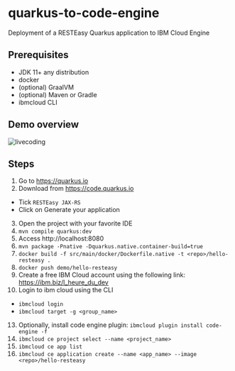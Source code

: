 # quarkus-to-code-engine
Deployment of a RESTEasy Quarkus application to IBM Cloud Engine

## Prerequisites
- JDK 11+ any distribution
- docker
- (optional) GraalVM
- (optional) Maven or Gradle
- ibmcloud CLI

## Demo overview
![livecoding](https://user-images.githubusercontent.com/27813737/132954389-b592784f-a06a-46f4-9fcc-c319f2f5b290.png)

## Steps
1. Go to https://quarkus.io
2. Download from https://code.quarkus.io
- Tick `RESTEasy JAX-RS`
- Click on Generate your application
3. Open the project with your favorite IDE
4. `mvn compile quarkus:dev`
5. Access http://localhost:8080
6. `mvn package -Pnative -Dquarkus.native.container-build=true`
7. `docker build -f src/main/docker/Dockerfile.native -t <repo>/hello-resteasy .`
8. `docker push demo/hello-resteasy`
9. Create a free IBM Cloud account using the following link: https://ibm.biz/l_heure_du_dev
10. Login to ibm cloud using the CLI
- `ibmcloud login`
- `ibmcloud target -g <group_name>`
13. Optionally, install code engine plugin: `ibmcloud plugin install code-engine -f`
14. `ibmcloud ce project select --name <project_name>`
15. `ibmcloud ce app list`
16. `ibmcloud ce application create --name <app_name> --image <repo>/hello-resteasy`
